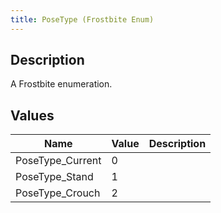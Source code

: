 ```yaml
---
title: PoseType (Frostbite Enum)
---
```

## Description

A Frostbite enumeration.

## Values

| Name              | Value | Description |
| ----------------- | ----- | ----------- |
| PoseType\_Current | 0     |             |
| PoseType\_Stand   | 1     |             |
| PoseType\_Crouch  | 2     |             |
